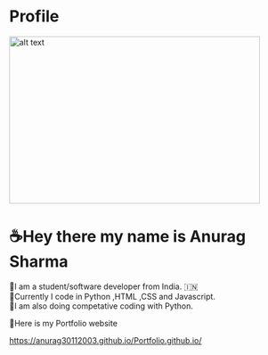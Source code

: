 
# Profile
<img src="https://user-images.githubusercontent.com/79055093/119657274-51407180-be49-11eb-913b-48cad0468a70.jpg" alt="alt text" width="450" height="300">
<h1>☕Hey there my name is Anurag Sharma <br></h1>
📖I am  a student/software developer from India. 🇮🇳<br>
🌇Currently I code in Python ,HTML ,CSS and Javascript.<br>
🥇I am also doing competative coding with Python.


🌝Here is my Portfolio website

https://anurag30112003.github.io/Portfolio.github.io/
